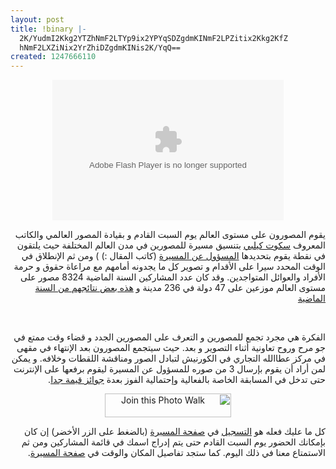 ```yaml
---
layout: post
title: !binary |-
  2K/YudmI2Kkg2YTZhNmF2LTYp9ix2YPYqSDZgdmKINmF2LPZitix2Kkg2KfZ
  hNmF2LXZiNix2YrZhiDZgdmKINis2K/YqQ==
created: 1247666110
---
```

<p style="text-align: center;direction: rtl;"><object width="370" height="225">
  <param name="movie" value="http://media.kelbymediagroup.com/players/jw_flv_player_latest.swf" />
  <param name="allowFullScreen" value="true" />
  <param name="allowscriptaccess" value="always" />
  <param name="quality" value="high" />
  <param name="flashvars" value="bufferlength=10&amp;skin=http://media.kelbymediagroup.com/players/skins/modieus.swf&amp;file=http://media.kelbymediagroup.com/worldwidephotowalk/video/Photowalk_Website.mp4&amp;autostart=false&amp;image=http://worldwidephotowalk.com/wp-content/themes/photowalk09/images/videointro_cover.jpg&amp;controlbar=none&amp;plugins=" />
  <embed type="application/x-shockwave-flash" src="http://media.kelbymediagroup.com/players/jw_flv_player_latest.swf" quality="high" allowfullscreen="true" scale="exactfit" allowscriptaccess="always" wmode="opaque" flashvars="bufferlength=5&amp;skin=http://media.kelbymediagroup.com/players/skins/modieus.swf&amp;file=http://media.kelbymediagroup.com/worldwidephotowalk/video/Photowalk_Website.mp4&amp;autostart=false&amp;image=http://worldwidephotowalk.com/wp-content/themes/photowalk09/images/videointro_cover.jpg&amp;controlbar=none&amp;plugins=" width="370" height="225" />
</object><br /></p>
<p style="direction: rtl; text-align: right;">يقوم المصورون على مستوى العالم يوم السبت القادم و بقيادة المصور العالمي والكاتب المعروف <a href="http://www.scottkelby.com/">سكوت كيلبي</a> بتنسيق مسيرة للمصورين في مدن العالم المختلفة حيث يلتقون في نقطة يقوم بتحديدها <a href="http://worldwidephotowalk.com/jeddah-as-sa/">المسؤول عن المسيرة</a> (كاتب المقال :) ) ومن ثم الإنطلاق في الوقت المحدد سيرا على الأقدام و تصوير كل ما يجدونه أمامهم مع مراعاة حقوق و حرمة الأفراد والعوائل المتواجدين. وقد كان عدد المشاركين السنة الماضية 8324 مصور على مستوى العالم موزعين على 47 دولة في 236 مدينة و <a href="http://worldwidephotowalk.com/gallery/">هذه بعض نتائجهم من السنة الماضية</a></p>
<p style="direction: rtl; text-align: right;"><br /></p>
<p style="direction: rtl; text-align: right;">الفكرة هي مجرد تجمع للمصورين و التعرف على المصورين الجدد و قضاء وقت ممتع في جو مرح وروح تعاونية أثناء التصوير و بعد. حيث سيتجمع المصورون بعد الإنتهاء في مقهى في مركز عطاالله التجاري في الكورنيش لتبادل الصور ومناقشة اللقطات وخلافه. و يمكن لمن أراد أن يقوم بإرسال 3 من صوره للمسؤول عن المسيرة ليقوم برفعها على الإنترنت حتى تدخل في المسابقة الخاصة بالفعالية وإحتمالية الفوز بعدة <a href="http://worldwidephotowalk.com/prizes/">جوائز قيمة جدا</a>.</p>
<p style="text-align: center;direction: rtl;"><a href="http://worldwidephotowalk.com/attendee-registration-form/?bid=701"><img src="http://worldwidephotowalk.com/jeddah-as-sa/wp-content/themes/default/images/joinphotowalk_bt.gif" alt="Join this Photo Walk" width="202" height="38" /></a><br /></p>
<p style="direction: rtl; text-align: right;">كل ما عليك فعله هو <a href="http://worldwidephotowalk.com/attendee-registration-form/?bid=701">التسجيل</a> في <a href="http://worldwidephotowalk.com/jeddah-as-sa/">صفحة المسيرة</a> (بالضغط على الزر الأخضر) إن كان بإمكانك الحضور يوم السبت القادم حتى يتم إدراج اسمك في قائمة المشاركين ومن ثم الاستمتاع معنا في ذلك اليوم. كما ستجد تفاصيل المكان والوقت في <a href="http://worldwidephotowalk.com/jeddah-as-sa/">صفحة المسيرة</a>.</p>
<!--break-->
